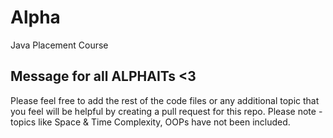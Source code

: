 # Alpha

Java Placement Course

## Message for all ALPHAITs <3

Please feel free to add the rest of the code files or any additional topic that you feel will be helpful by creating a pull request for this repo. Please note - topics like Space & Time Complexity, OOPs have not been included.
